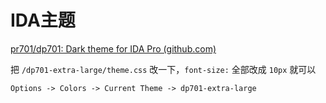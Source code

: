 # IDA主题

[pr701/dp701: Dark theme for IDA Pro (github.com)](https://github.com/pr701/dp701)

把 `/dp701-extra-large/theme.css` 改一下，`font-size:` 全部改成 `10px` 就可以

`Options -> Colors -> Current Theme -> dp701-extra-large`